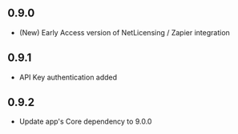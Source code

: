 ## 0.9.0

* (New) Early Access version of NetLicensing / Zapier integration

## 0.9.1

* API Key authentication added

## 0.9.2

* Update app's Core dependency to 9.0.0
